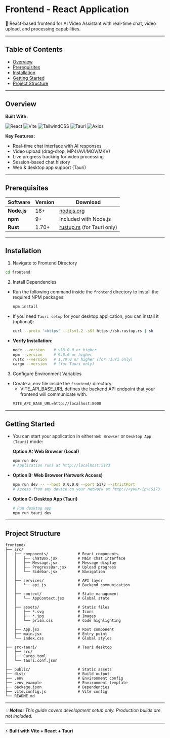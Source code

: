 # Frontend - React Application

💬 React-based frontend for AI Video Assistant with real-time chat, video upload, and processing capabilities.

---

## Table of Contents

- [Overview](#overview)
- [Prerequisites](#prerequisites)
- [Installation](#installation)
- [Getting Started](#getting-started)
- [Project Structure](#project-structure)

---

## Overview

**Built With:**

![React](https://img.shields.io/badge/React-20232A?style=for-the-badge&logo=react&logoColor=61DAFB)
![Vite](https://img.shields.io/badge/Vite-646CFF?style=for-the-badge&logo=vite&logoColor=FFD62E)
![TailwindCSS](https://img.shields.io/badge/Tailwind_CSS-38B2AC?style=for-the-badge&logo=tailwind-css&logoColor=white)
![Tauri](https://img.shields.io/badge/Tauri-FFC131?style=for-the-badge&logo=tauri&logoColor=white)
![Axios](https://img.shields.io/badge/Axios-5A29E4?style=for-the-badge&logo=axios&logoColor=white)

**Key Features:**
- Real-time chat interface with AI responses
- Video upload (drag-drop, MP4/AVI/MOV/MKV)
- Live progress tracking for video processing
- Session-based chat history
- Web & desktop app support (Tauri)

---

## Prerequisites

| Software | Version | Download |
|----------|---------|----------|
| **Node.js** | 18+ | [nodejs.org](https://nodejs.org/) |
| **npm** | 9+ | Included with Node.js |
| **Rust** | 1.70+ | [rustup.rs](https://rustup.rs/) (for Tauri only) |

---

## Installation

1. Navigate to Frontend Directory

```bash
cd frontend
```

2. Install Dependencies

- Run the following command inside the `frontend` directory to install the required NPM packages:
    ```bash
    npm install
    ```

- If you need `Tauri setup` for your desktop application, you can install it (optional):
    ```bash
    curl --proto '=https' --tlsv1.2 -sSf https://sh.rustup.rs | sh
    ```

- **Verify Installation:**
    ```bash
    node --version    # v18.0.0 or higher
    npm --version     # 9.0.0 or higher
    rustc --version   # 1.70.0 or higher (for Tauri only)
    cargo --version   # (for Tauri only)
    ```

3. Configure Environment Variables

- Create a .env file inside the `frontend/` directory:
    - VITE_API_BASE_URL defines the backend API endpoint that your frontend will communicate with.
    ```env
    VITE_API_BASE_URL=http://localhost:8000
    ```
    
---

## Getting Started

- You can start your application in either `Web Browser` or `Desktop App (Tauri)` mode:

    **Option A: Web Browser (Local)**
    ```bash
    npm run dev
    # Application runs at http://localhost:5173
    ```

- **Option B: Web Browser (Network Access)**
    ```bash
    npm run dev -- --host 0.0.0.0 --port 5173 --strictPort
    # Access from any device on your network at http://<your-ip>:5173
    ```

- **Option C: Desktop App (Tauri)**
    ```bash
    # Run desktop app
    npm run tauri dev
    ```
---

## Project Structure

```
frontend/
├── src/
│   ├── components/             # React components
│   │   ├── ChatBox.jsx         # Main chat interface
│   │   ├── Message.jsx         # Message display
│   │   ├── ProgressBar.jsx     # Upload progress
│   │   └── Sidebar.jsx         # Navigation
│   │
│   ├── services/               # API layer
│   │   └── api.js              # Backend communication
│   │
│   ├── context/                # State management
│   │   └── AppContext.jsx      # Global state
│   │
│   ├── assets/                 # Static files
│   │   ├── *.svg               # Icons
│   │   ├── *.jpg               # Images
│   │   └── prism.css           # Code highlighting
│   │
│   ├── App.jsx                 # Root component
│   ├── main.jsx                # Entry point
│   └── index.css               # Global styles
│
├── src-tauri/                  # Tauri desktop
│   ├── src/
│   ├── Cargo.toml
│   └── tauri.conf.json
│
├── public/                     # Static assets
├── dist/                       # Build output
├── .env                        # Environment config
├── .env_example                # Environment template
├── package.json                # Dependencies
├── vite.config.js              # Vite config
└── README.md
```
---

*💡 **Notes:** This guide covers development setup only. Production builds are not included.*

---

⚡ **Built with Vite + React + Tauri**